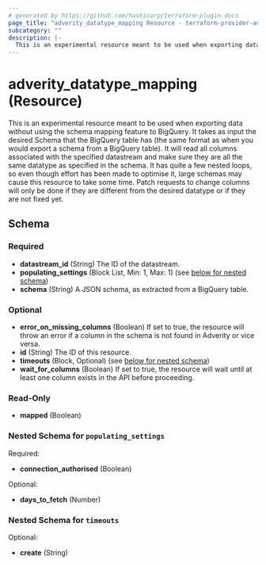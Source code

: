 ```yaml
---
# generated by https://github.com/hashicorp/terraform-plugin-docs
page_title: "adverity_datatype_mapping Resource - terraform-provider-adverity"
subcategory: ""
description: |-
  This is an experimental resource meant to be used when exporting data without using the schema mapping feature to BigQuery. It takes as input the desired Schema that the BigQuery table has (the same format as when you would export a schema from a BigQuery table). It will read all columns associated with the specified datastream and make sure they are all the same datatype as specified in the schema. It has quite a few nested loops, so even though effort has been made to optimise it, large schemas may cause this resource to take some time. Patch requests to change columns will only be done if they are different from the desired datatype or if they are not fixed yet.
---
```


# adverity_datatype_mapping (Resource)

This is an experimental resource meant to be used when exporting data without using the schema mapping feature to BigQuery. It takes as input the desired Schema that the BigQuery table has (the same format as when you would export a schema from a BigQuery table). It will read all columns associated with the specified datastream and make sure they are all the same datatype as specified in the schema. It has quite a few nested loops, so even though effort has been made to optimise it, large schemas may cause this resource to take some time. Patch requests to change columns will only be done if they are different from the desired datatype or if they are not fixed yet.



<!-- schema generated by tfplugindocs -->
## Schema

### Required

- **datastream_id** (String) The ID of the datastream.
- **populating_settings** (Block List, Min: 1, Max: 1) (see [below for nested schema](#nestedblock--populating_settings))
- **schema** (String) A JSON schema, as extracted from a BigQuery table.

### Optional

- **error_on_missing_columns** (Boolean) If set to true, the resource will throw an error if a column in the schema is not found in Adverity or vice versa.
- **id** (String) The ID of this resource.
- **timeouts** (Block, Optional) (see [below for nested schema](#nestedblock--timeouts))
- **wait_for_columns** (Boolean) If set to true, the resource will wait until at least one column exists in the API before proceeding.

### Read-Only

- **mapped** (Boolean)

<a id="nestedblock--populating_settings"></a>
### Nested Schema for `populating_settings`

Required:

- **connection_authorised** (Boolean)

Optional:

- **days_to_fetch** (Number)


<a id="nestedblock--timeouts"></a>
### Nested Schema for `timeouts`

Optional:

- **create** (String)


